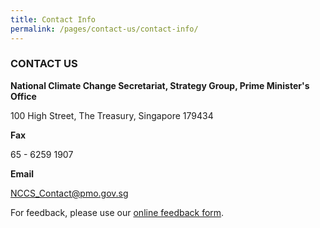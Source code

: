 ```yaml
---
title: Contact Info
permalink: /pages/contact-us/contact-info/
---
```


### CONTACT US

**National Climate Change Secretariat, Strategy Group, Prime Minister's Office**

100 High Street, The Treasury, Singapore 179434

**Fax**

65 - 6259 1907

**Email**

[<a href="mailto:NCCS_Contact@pmo.gov.sg" target="_blank">NCCS_Contact@pmo.gov.sg</a>](mailto:NCCS_Contact@pmo.gov.sg)

For feedback, please use our [<a href="https://form.gov.sg/#!/5a9ce876b3a3b6006e6b8335" target="_blank">online feedback form</a>](https://form.gov.sg/#!/5a9ce876b3a3b6006e6b8335).

